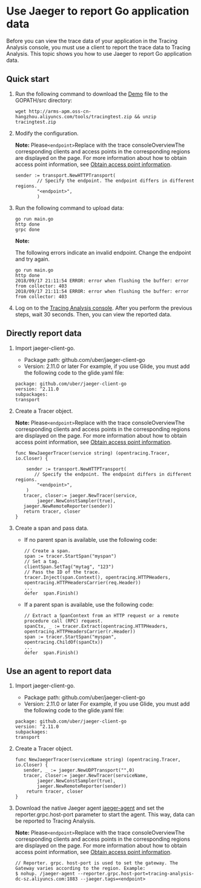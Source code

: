 # Use Jaeger to report Go application data

Before you can view the trace data of your application in the Tracing Analysis console, you must use a client to report the trace data to Tracing Analysis. This topic shows you how to use Jaeger to report Go application data.





## Quick start

1.  Run the following command to download the [Demo](http://arms-apm.oss-cn-hangzhou.aliyuncs.com/tools/tracingtest.zip) file to the GOPATH/src directory:

    ```
    wget http://arms-apm.oss-cn-hangzhou.aliyuncs.com/tools/tracingtest.zip && unzip tracingtest.zip
    ```

2.  Modify the configuration.

    **Note:** Please`<endpoint>`Replace with the trace consoleOverviewThe corresponding clients and access points in the corresponding regions are displayed on the page. For more information about how to obtain access point information, see [Obtain access point information](#tab2).

    ```
    sender := transport.NewHTTPTransport(
            // Specify the endpoint. The endpoint differs in different regions.
            "<endpoint>",
            )
    ```

3.  Run the following command to upload data:

    ```
    go run main.go
    http done
    grpc done
    ```

    **Note:**

    The following errors indicate an invalid endpoint. Change the endpoint and try again.

    ```
    go run main.go
    http done
    2018/09/17 21:11:54 ERROR: error when flushing the buffer: error from collector: 403
    2018/09/17 21:11:54 ERROR: error when flushing the buffer: error from collector: 403
    ```

4.  Log on to the [Tracing Analysis console](https://tracing-analysis.console.aliyun.com/). After you perform the previous steps, wait 30 seconds. Then, you can view the reported data.


## Directly report data

1.  Import jaeger-client-go.

    -   Package path: github.com/uber/jaeger-client-go
    -   Version: 2.11.0 or later
    For example, if you use Glide, you must add the following code to the glide.yaml file:

    ```
    package: github.com/uber/jaeger-client-go
    version: ^2.11.0
    subpackages:
    transport
    ```

2.  Create a Tracer object.

    **Note:** Please`<endpoint>`Replace with the trace consoleOverviewThe corresponding clients and access points in the corresponding regions are displayed on the page. For more information about how to obtain access point information, see [Obtain access point information](#tab2).

    ```
    func NewJaegerTracer(service string) (opentracing.Tracer, io.Closer) {
    
        sender := transport.NewHTTPTransport(
           // Specify the endpoint. The endpoint differs in different regions.
            "<endpoint>",
        )
       tracer, closer:= jaeger.NewTracer(service,
            jaeger.NewConstSampler(true),
       jaeger.NewRemoteReporter(sender))
       return tracer, closer
    }
    ```

3.  Create a span and pass data.

    -   If no parent span is available, use the following code:

        ```
        // Create a span.
        span := tracer.StartSpan("myspan")
        // Set a tag.
        clientSpan.SetTag("mytag", "123")
        // Pass the ID of the trace.
        tracer.Inject(span.Context(), opentracing.HTTPHeaders, opentracing.HTTPHeadersCarrier(req.Header))
        ...
        defer  span.Finish()
        ```

    -   If a parent span is available, use the following code:

        ```
        // Extract a SpanContext from an HTTP request or a remote procedure call (RPC) request.
        spanCtx, _ := tracer.Extract(opentracing.HTTPHeaders, opentracing.HTTPHeadersCarrier(r.Header))
        span := tracer.StartSpan("myspan", opentracing.ChildOf(spanCtx))
        ...
        defer  span.Finish()
        ```


## Use an agent to report data

1.  Import jaeger-client-go.

    -   Package path: github.com/uber/jaeger-client-go
    -   Version: 2.11.0 or later
    For example, if you use Glide, you must add the following code to the glide.yaml file:

    ```
    package: github.com/uber/jaeger-client-go
    version: ^2.11.0
    subpackages:
    transport
    ```

2.  Create a Tracer object.

    ```
    func NewJaegerTracer(serviceName string) (opentracing.Tracer, io.Closer) {
       sender, _ := jaeger.NewUDPTransport("",0)
       tracer, closer:= jaeger.NewTracer(serviceName,
            jaeger.NewConstSampler(true),
            jaeger.NewRemoteReporter(sender))
        return tracer, closer
    }
    ```

3.  Download the native Jaeger agent [jaeger-agent](https://arms-apm.oss-cn-hangzhou.aliyuncs.com/tools/jaeger-agent) and set the reporter.grpc.host-port parameter to start the agent. This way, data can be reported to Tracing Analysis.

    **Note:** Please`<endpoint>`Replace with the trace consoleOverviewThe corresponding clients and access points in the corresponding regions are displayed on the page. For more information about how to obtain access point information, see [Obtain access point information](#tab2).

    ```
    // Reporter. grpc. host-port is used to set the gateway. The Gateway varies according to the region. Example:
    $ nohup. /jaeger-agent --reporter.grpc.host-port=tracing-analysis-dc-sz.aliyuncs.com:1883 --jaeger.tags=<endpoint>
    ```


